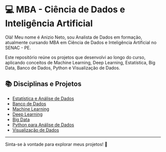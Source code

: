 # 💻 MBA - Ciência de Dados e Inteligência Artificial

Olá! Meu nome é Anizio Neto, sou Analista de Dados em formação, atualmente cursando MBA em Ciência de Dados e Inteligência Artificial no SENAC - PE.

Este repositório reúne os projetos que desenvolvi ao longo do curso, aplicando conceitos de Machine Learning, Deep Learning, Estatística, Big Data, Banco de Dados, Python e Visualização de Dados.

## 📚 Disciplinas e Projetos

- [Estatística e Análise de Dados](./Estatística%20e%20Análise%20de%20Dados)
- [Banco de Dados](./Banco%20de%20Dados)
- [Machine Learning](./Machine%20Learning)
- [Deep Learning](./Deep_Learning)
- [Big Data](./BigData)
- [Python para Análise de Dados](./Python_Analise_Dados)
- [Visualização de Dados](./Visualização%20de%20Dados)

---

Sinta-se à vontade para explorar meus projetos! 🚀
